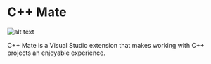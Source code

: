 # C++ Mate
![alt text](https://github.com/rtojagic/cppmate/blob/main/img/cppmate_logo.png "C++ Mate")

C++ Mate is a Visual Studio extension that makes working with C++ projects an enjoyable experience.
